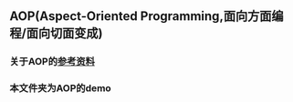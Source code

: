 ## AOP(Aspect-Oriented Programming,面向方面编程/面向切面变成)

### 关于AOP的[参考资料](https://www.cnblogs.com/jingzhishen/p/4980551.html)

### 本文件夹为AOP的demo